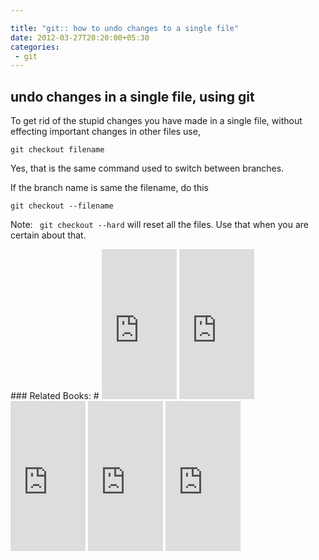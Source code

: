 ```yaml
---

title: "git:: how to undo changes to a single file"
date: 2012-03-27T20:20:00+05:30
categories:
 - git
---
```


## undo changes in a single file, using git #

To get rid of the stupid changes you have made in a single file, without effecting important changes in other files use,  

```
git checkout filename
```

Yes, that is the same command used to switch between branches.  

If the branch name is same the filename, do this 

```
git checkout --filename
```

Note: ```
git checkout --hard```
 will reset all the files. Use that when you are certain about that.   

<div class="my-amazon-links">
### Related Books: #
<iframe src="http://rcm.amazon.com/e/cm?lt1=_blank&bc1=000000&IS2=1&bg1=FFFFFF&fc1=000000&lc1=0000FF&t=thelaccur-20&o=1&p=8&l=as1&m=amazon&f=ifr&ref=tf_til&asins=1430218339" style="width:120px;height:240px;" scrolling="no" marginwidth="0" marginheight="0" frameborder="0"></iframe> <iframe src="http://rcm.amazon.com/e/cm?t=thelaccur-20&o=1&p=8&l=as1&asins=0596520123&ref=tf_til&fc1=000000&IS2=1&lt1=_blank&m=amazon&lc1=0000FF&bc1=000000&bg1=FFFFFF&f=ifr" style="width:120px;height:240px;" scrolling="no" marginwidth="0" marginheight="0" frameborder="0"></iframe> <iframe src="http://rcm.amazon.com/e/cm?t=thelaccur-20&o=1&p=8&l=as1&asins=1934356158&ref=tf_til&fc1=000000&IS2=1&lt1=_blank&m=amazon&lc1=0000FF&bc1=000000&bg1=FFFFFF&f=ifr" style="width:120px;height:240px;" scrolling="no" marginwidth="0" marginheight="0" frameborder="0"></iframe>  <iframe src="http://rcm.amazon.com/e/cm?lt1=_blank&bc1=000000&IS2=1&bg1=FFFFFF&fc1=000000&lc1=0000FF&t=thelaccur-20&o=1&p=8&l=as4&m=amazon&f=ifr&ref=ss_til&asins=B0067QNR56" style="width:120px;height:240px;" scrolling="no" marginwidth="0" marginheight="0" frameborder="0"></iframe> <iframe src="http://rcm.amazon.com/e/cm?t=thelaccur-20&o=1&p=8&l=as1&asins=B0071Q26O4&ref=tf_til&fc1=000000&IS2=1&lt1=_blank&m=amazon&lc1=0000FF&bc1=000000&bg1=FFFFFF&f=ifr" style="width:120px;height:240px;" scrolling="no" marginwidth="0" marginheight="0" frameborder="0"></iframe> 
</div>